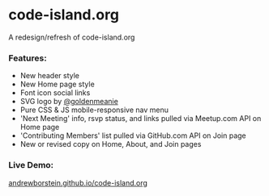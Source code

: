 code-island.org
===================

A redesign/refresh of code-island.org

### Features:
- New header style 
- New Home page style 
- Font icon social links
- SVG logo by [@goldenmeanie](https://github.com/goldenmeanie)
- Pure CSS & JS mobile-responsive nav menu
- 'Next Meeting' info, rsvp status, and links pulled via Meetup.com API on Home page
- 'Contributing Members' list pulled via GitHub.com API on Join page
- New or revised copy on Home, About, and Join pages

### Live Demo:
[andrewborstein.github.io/code-island.org](http://andrewborstein.github.io/code-island.org/)
